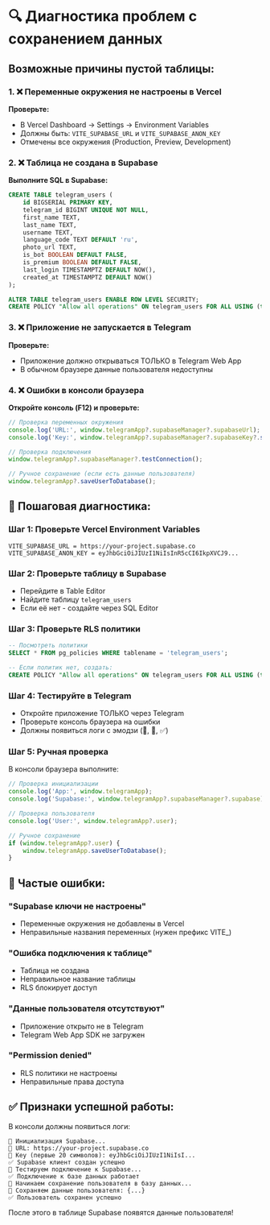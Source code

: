 # 🔍 Диагностика проблем с сохранением данных

## Возможные причины пустой таблицы:

### 1. ❌ Переменные окружения не настроены в Vercel
**Проверьте:**
- В Vercel Dashboard → Settings → Environment Variables
- Должны быть: `VITE_SUPABASE_URL` и `VITE_SUPABASE_ANON_KEY`
- Отмечены все окружения (Production, Preview, Development)

### 2. ❌ Таблица не создана в Supabase
**Выполните SQL в Supabase:**
```sql
CREATE TABLE telegram_users (
    id BIGSERIAL PRIMARY KEY,
    telegram_id BIGINT UNIQUE NOT NULL,
    first_name TEXT,
    last_name TEXT,
    username TEXT,
    language_code TEXT DEFAULT 'ru',
    photo_url TEXT,
    is_bot BOOLEAN DEFAULT FALSE,
    is_premium BOOLEAN DEFAULT FALSE,
    last_login TIMESTAMPTZ DEFAULT NOW(),
    created_at TIMESTAMPTZ DEFAULT NOW()
);

ALTER TABLE telegram_users ENABLE ROW LEVEL SECURITY;
CREATE POLICY "Allow all operations" ON telegram_users FOR ALL USING (true);
```

### 3. ❌ Приложение не запускается в Telegram
**Проверьте:**
- Приложение должно открываться ТОЛЬКО в Telegram Web App
- В обычном браузере данные пользователя недоступны

### 4. ❌ Ошибки в консоли браузера
**Откройте консоль (F12) и проверьте:**
```javascript
// Проверка переменных окружения
console.log('URL:', window.telegramApp?.supabaseManager?.supabaseUrl);
console.log('Key:', window.telegramApp?.supabaseManager?.supabaseKey?.substring(0, 20));

// Проверка подключения
window.telegramApp?.supabaseManager?.testConnection();

// Ручное сохранение (если есть данные пользователя)
window.telegramApp?.saveUserToDatabase();
```

## 🚀 Пошаговая диагностика:

### Шаг 1: Проверьте Vercel Environment Variables
```
VITE_SUPABASE_URL = https://your-project.supabase.co
VITE_SUPABASE_ANON_KEY = eyJhbGciOiJIUzI1NiIsInR5cCI6IkpXVCJ9...
```

### Шаг 2: Проверьте таблицу в Supabase
- Перейдите в Table Editor
- Найдите таблицу `telegram_users`
- Если её нет - создайте через SQL Editor

### Шаг 3: Проверьте RLS политики
```sql
-- Посмотреть политики
SELECT * FROM pg_policies WHERE tablename = 'telegram_users';

-- Если политик нет, создать:
CREATE POLICY "Allow all operations" ON telegram_users FOR ALL USING (true);
```

### Шаг 4: Тестируйте в Telegram
- Откройте приложение ТОЛЬКО через Telegram
- Проверьте консоль браузера на ошибки
- Должны появиться логи с эмодзи (🔧, 💾, ✅)

### Шаг 5: Ручная проверка
В консоли браузера выполните:
```javascript
// Проверка инициализации
console.log('App:', window.telegramApp);
console.log('Supabase:', window.telegramApp?.supabaseManager?.supabase);

// Проверка пользователя
console.log('User:', window.telegramApp?.user);

// Ручное сохранение
if (window.telegramApp?.user) {
    window.telegramApp.saveUserToDatabase();
}
```

## 🔧 Частые ошибки:

### "Supabase ключи не настроены"
- Переменные окружения не добавлены в Vercel
- Неправильные названия переменных (нужен префикс VITE_)

### "Ошибка подключения к таблице"
- Таблица не создана
- Неправильное название таблицы
- RLS блокирует доступ

### "Данные пользователя отсутствуют"
- Приложение открыто не в Telegram
- Telegram Web App SDK не загружен

### "Permission denied"
- RLS политики не настроены
- Неправильные права доступа

## ✅ Признаки успешной работы:

В консоли должны появиться логи:
```
🔧 Инициализация Supabase...
📍 URL: https://your-project.supabase.co
🔑 Key (первые 20 символов): eyJhbGciOiJIUzI1NiIsI...
✅ Supabase клиент создан успешно
🧪 Тестируем подключение к Supabase...
✅ Подключение к базе данных работает
🚀 Начинаем сохранение пользователя в базу данных...
💾 Сохраняем данные пользователя: {...}
✅ Пользователь сохранен успешно
```

После этого в таблице Supabase появятся данные пользователя!
